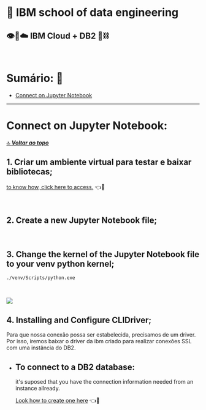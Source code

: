 # :robot: IBM school of data engineering 

## :eye::bee::cloud: **IBM Cloud + DB2** :game_die::chains:

<br>

# **Sumário:** :round_pushpin:

- [Connect on Jupyter Notebook](#connect-on-jupyter-notebook)

***

# Connect on Jupyter Notebook:
[:top: ***Voltar ao topo***](#robot-ibm-school-of-data-engineering)

## **1. Criar um ambiente virtual para testar e baixar bibliotecas**;
[to know how, click here to access.](https://github.com/DanScherr/learning-courses/tree/main/infra/ambiente-virtual-python) :point_left::link:

<br>

## **2. Create a new Jupyter Notebook file**;

<br>

## **3. Change the kernel of the Jupyter Notebook file to your venv python kernel**;
```./venv/Scripts/python.exe```

<br>

![](./images/jupyter-notebook/1-changing-kernel.png)

## **4. Installing and Configure CLIDriver**;
Para que nossa conexão possa ser estabelecida, precisamos de um driver. Por isso, iremos baixar o driver da ibm criado para realizar conexões SSL com uma instância do DB2.



- ## To connect to a DB2 database:
    it's suposed that you have the connection information needed from an instance allready.

    [Look how to create one here](./../README.md/#instanciando-busts_in_silhouette) :point_left::link: